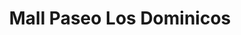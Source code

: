 ---
title: "Mall Paseo Los Dominicos"
url: /las-condes/mall-paseo-los-dominicos/
shop: centro comercial
---